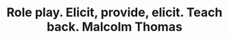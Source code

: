 ---
area: Communication Skills, calgary-cambridge-model
category: 27 - Calgary Cambridge Workshop
title: Role play. Elicit, provide, elicit. Teach back. Malcolm Thomas
description: Role play. Elicit, provide, elicit. Teach back. Malcolm Thomas
audio: /assets/audio/27 - Calgary Cambridge Workshop - Role play. Elicit, provide, elicit. Teach back. Malcolm Thomas - MQ.mp3
article: 
www: 
keywords: Calgary, Cambridge, Model, elicit, provide
youtube: 
soundcloud: 
---